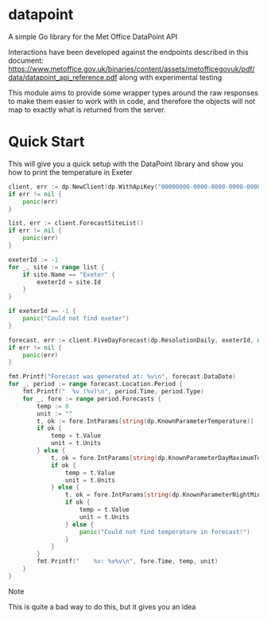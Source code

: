 # datapoint

A simple Go library for the Met Office DataPoint API

Interactions have been developed against the endpoints described in this document: https://www.metoffice.gov.uk/binaries/content/assets/metofficegovuk/pdf/data/datapoint_api_reference.pdf along with experimental testing

This module aims to provide some wrapper types around the raw responses to make them easier to work with in code, and
therefore the objects will not map to exactly what is returned from the server.

# Quick Start

This will give you a quick setup with the DataPoint library and show you how to print the temperature in Exeter

```go
client, err := dp.NewClient(dp.WithApiKey("00000000-0000-0000-0000-000000000000"))
if err != nil {
    panic(err)
}

list, err := client.ForecastSiteList()
if err != nil {
    panic(err)
}

exeterId := -1
for _, site := range list {
    if site.Name == "Exeter" {
        exeterId = site.Id
    }
}

if exeterId == -1 {
    panic("Could not find exeter")
}

forecast, err := client.FiveDayForecast(dp.ResolutionDaily, exeterId, nil)
if err != nil {
    panic(err)
}

fmt.Printf("Forecast was generated at: %v\n", forecast.DataDate)
for _, period := range forecast.Location.Period {
    fmt.Printf("  %v (%v)\n", period.Time, period.Type)
    for _, fore := range period.Forecasts {
        temp := 0
        unit := ""
        t, ok := fore.IntParams[string(dp.KnownParameterTemperature)]
        if ok {
            temp = t.Value
            unit = t.Units
        } else {
            t, ok = fore.IntParams[string(dp.KnownParameterDayMaximumTemperature)]
            if ok {
                temp = t.Value
                unit = t.Units
            } else {
                t, ok = fore.IntParams[string(dp.KnownParameterNightMinimumTemperature)]
                if ok {
                    temp = t.Value
                    unit = t.Units
                } else {
                    panic("Could not find temperature in forecast!")
                }
            }
        }
        fmt.Printf("    %v: %v%v\n", fore.Time, temp, unit)
    }
}
```

> [!NOTE]
> This is quite a bad way to do this, but it gives you an idea